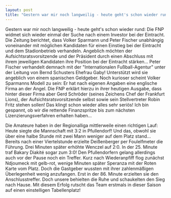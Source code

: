 ```yaml
---
layout: post
title: "Gestern war mir noch langweilig - heute geht's schon wieder rund: Die FNP widmet sich wieder einmal der Suche nach einem Investor bei der Eintracht."
---
```


Gestern war mir noch langweilig - heute geht's schon wieder rund: Die FNP widmet sich wieder einmal der Suche nach einem Investor bei der Eintracht. Die Zeitung berichtet, dass Volker Sparmann und Peter Fischer unabhängig voneinander mit möglichen Kandidaten für einen Einstieg bei der Eintracht und dem Stadionbetrieb verhandeln. Angeblich möchten der Aufsichtsratsvorsitzende und der Präsident durch einen Abschluss mit ihrem jeweiligen Kandidaten ihre Position bei der Eintracht stärken... Peter Fischer verhandelt demnach mit der "Internationalen Fußball-Agentur" unter der Leitung von Bernd Schusters Ehefrau Gaby! Unterstützt wird sie angeblich von einem spanischen Geldgeber. Noch kurioser scheint Volker Sparmanns Modell zu sein: Er hat nach eigenen Angaben eine englische Firma an der Angel. Die FNP erklärt hierzu in ihrer heutigen Ausgabe, dass hinter dieser Firma aber Gerd Schröder (seines Zeichens Chef der Frankfurt Lions), der Aufsichtsratsvorsitzende selbst sowie sein Stellvertreter Robin Fritz stehen sollen! Das klingt schon wieder alles sehr seriös! Ich bin gespannt, ob wir die rettende Finanzspritze bis zum nächsten Lizenzierungsverfahren erhalten haben...  
  
Die Amateure haben in der Regionalliga mittlerweile einen richtigen Lauf: Heute siegte die Mannschaft mit 3:2 in Pfullendorf! Und das, obwohl sie über eine halbe Stunde mit zwei Mann weniger auf dem Platz stand... Bereits nach einer Viertelstunde erzielte Deißenberger per Foulelfmeter die Führung. Drei Minuten später erhöhte Wenczel auf 2:0. In der 25. Minute traf Bakary Diakité sogar zum 3:0! Den Pfullendorfern gelang allerdings auch vor der Pause noch ein Treffer. Kurz nach Wiederanpfiff flog zunächst Ndjoumeck mit gelb-rot, wenige Minuten später Speranza mit der Roten Karte vom Platz. Doch die Gastgeber wussten mit ihrer zahlenmäßigen Überlegenheit wenig anzufangen. Erst in der 86. Minute erzielten sie den Anschlusstreffer. Doch unsere behielten die Ruhe und schaukelten den Sieg nach Hause. Mit diesem Erfolg rutscht das Team erstmals in dieser Saison auf einen einstelligen Tabellenplatz!
